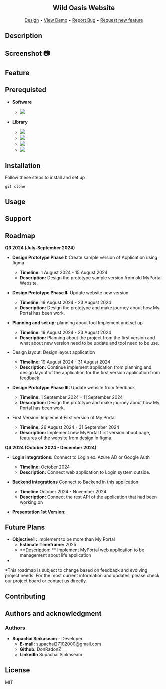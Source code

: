 <div align="center">

<h2>Wild Oasis Website</h2>

</div>

<div align="center">
<a href="https://www.figma.com/design/iNF0koPxD4OdGFXsrpgQXd/KMUTT-Portal?node-id=0-1&t=djsWuCdrAWskKR3k-1">Design</a>
•
<a href="">View Demo</a>
•
<a href="">Report Bug</a>
•
<a href="">Request new feature</a>

</div>




<!-- ## Getting started

To make it easy for you to get started with GitLab, here's a list of recommended next steps.

Already a pro? Just edit this README.md and make it your own. Want to make it easy? [Use the template at the bottom](#editing-this-readme)!

## Add your files

- [ ] [Create](https://docs.gitlab.com/ee/user/project/repository/web_editor.html#create-a-file) or [upload](https://docs.gitlab.com/ee/user/project/repository/web_editor.html#upload-a-file) files
- [ ] [Add files using the command line](https://docs.gitlab.com/ee/gitlab-basics/add-file.html#add-a-file-using-the-command-line) or push an existing Git repository with the following command:

```
cd existing_repo
git remote add origin https://gitlab.com/supachai27102000/kmutt-portal.git
git branch -M main
git push -uf origin main
```

## Integrate with your tools

- [ ] [Set up project integrations](https://gitlab.com/supachai27102000/kmutt-portal/-/settings/integrations)

## Collaborate with your team

- [ ] [Invite team members and collaborators](https://docs.gitlab.com/ee/user/project/members/)
- [ ] [Create a new merge request](https://docs.gitlab.com/ee/user/project/merge_requests/creating_merge_requests.html)
- [ ] [Automatically close issues from merge requests](https://docs.gitlab.com/ee/user/project/issues/managing_issues.html#closing-issues-automatically)
- [ ] [Enable merge request approvals](https://docs.gitlab.com/ee/user/project/merge_requests/approvals/)
- [ ] [Set auto-merge](https://docs.gitlab.com/ee/user/project/merge_requests/merge_when_pipeline_succeeds.html)

## Test and Deploy

Use the built-in continuous integration in GitLab.

- [ ] [Get started with GitLab CI/CD](https://docs.gitlab.com/ee/ci/quick_start/index.html)
- [ ] [Analyze your code for known vulnerabilities with Static Application Security Testing (SAST)](https://docs.gitlab.com/ee/user/application_security/sast/)
- [ ] [Deploy to Kubernetes, Amazon EC2, or Amazon ECS using Auto Deploy](https://docs.gitlab.com/ee/topics/autodevops/requirements.html)
- [ ] [Use pull-based deployments for improved Kubernetes management](https://docs.gitlab.com/ee/user/clusters/agent/)
- [ ] [Set up protected environments](https://docs.gitlab.com/ee/ci/environments/protected_environments.html)

*** -->


## Description
<!-- Let people know what your project can do specifically. Provide context and add a link to any reference visitors might be unfamiliar with. A list of Features or a Background subsection can also be added here. If there are alternatives to your project, this is a good place to list differentiating factors. -->

<!-- ## Badges -->
<!-- On some READMEs, you may see small images that convey metadata, such as whether or not all the tests are passing for the project. You can use Shields to add some to your README. Many services also have instructions for adding a badge. -->

## Screenshot 📷


## Feature

## Prerequisted

* **Software**
    * <img src="https://img.shields.io/badge/React-20232A?style=for-the-badge&logo=react&logoColor=61DAFB"/>

* **Library**
    * <img src="https://img.shields.io/badge/React_Router-CA4245?style=for-the-badge&logo=react-router&logoColor=white" />
    * <img src="https://img.shields.io/badge/styled--components-DB7093?style=for-the-badge&logo=styled-components&logoColor=white"> 
    * <img src="https://img.shields.io/badge/React_Query-FF4154?style=for-the-badge&logo=ReactQuery&logoColor=white" />
    * <img src="https://img.shields.io/badge/axios-671ddf?&style=for-the-badge&logo=axios&logoColor=white"/>


## Installation
<!-- Within a particular ecosystem, there may be a common way of installing things, such as using Yarn, NuGet, or Homebrew. However, consider the possibility that whoever is reading your README is a novice and would like more guidance. Listing specific steps helps remove ambiguity and gets people to using your project as quickly as possible. If it only runs in a specific context like a particular programming language version or operating system or has dependencies that have to be installed manually, also add a Requirements subsection. -->
Follow these steps to install and set up

```
git clone 
```



## Usage
<!-- Use examples liberally, and show the expected output if you can. It's helpful to have inline the smallest example of usage that you can demonstrate, while providing links to more sophisticated examples if they are too long to reasonably include in the README. -->

## Support
<!-- Tell people where they can go to for help. It can be any combination of an issue tracker, a chat room, an email address, etc. -->

## Roadmap

**Q3 2024 (July-September 2024)**
* **Design Prototype Phase I:** Create sample version of Application using figma
    *   **Timeline:** 1 August 2024 - 15 August 2024
    *   **Description:** Design the prototype sample version from old MyPortal Website.


* **Design Prototype Phase II:** Update website new version 
    *   **Timeline:** 19 August 2024 - 23 August 2024
    *   **Description:** Design the prototype and make journey about how My Portal has been work.

* **Planning and set up:** planning about tool Implement and set up
    * **Timeline:** 19 August 2024 - 23 August 2024
    * **Description:** Planning about the project from the first version and what about new version need to be update and tool need to be use.

* Design layout: Design layout application
    * **Timeline:** 19 August 2024 - 31 August 2024
    * **Description:** Continue implement application from planning and design layout of the application for the first version application from feedback.

* **Design Prototype Phase III:** Update website from feedback
    *   **Timeline:** 1 September 2024 - 11 September 2024
    *   **Description:** Design the prototype and make journey about how My Portal has been work.

* First Version: Implement First version of My Portal
    * **Timeline:** 26 August 2024 - 31 September 2024
    * **Description:** Implement new MyPortal first version about page, features of the website from design in figma.

**Q4 2024 (October 2024 - December 2024)**

* **Login integrations:** Connect to Login ex. Azure AD or Google Auth
    * **Timeline:** October 2024
    * **Description:** Connect web application to Login system outside.

* **Backend integrations** Connect to Backend in this application
    * **Timeline** October 2024 - November 2024
    * **Description:** Connect the rest API of the application that had been working on

* **Presentation 1st Version:** 






## Future Plans
* **Objective1 :** Implement to be more than My Portal
    * **Estimate Timeframe:** 2025
    * **Description: ** Implement MyPortal web application to be management about life application
* 

*This roadmap is subject to change based on feedback and evolving project needs. For the most current information and updates, please check our project board or contact us directly.

## Contributing
<!-- State if you are open to contributions and what your requirements are for accepting them.

For people who want to make changes to your project, it's helpful to have some documentation on how to get started. Perhaps there is a script that they should run or some environment variables that they need to set. Make these steps explicit. These instructions could also be useful to your future self.

You can also document commands to lint the code or run tests. These steps help to ensure high code quality and reduce the likelihood that the changes inadvertently break something. Having instructions for running tests is especially helpful if it requires external setup, such as starting a Selenium server for testing in a browser. -->

## Authors and acknowledgment

### Authors
* **Supachai Sinkaseam** - Developer
    * **E-mail:** supachai27102000@gmail.com
    * **Github:** DonRadonZ
    * **LinkedIn** Supachai Sinkaseam


## License
MIT

<!-- ## Project status
If you have run out of energy or time for your project, put a note at the top of the README saying that development has slowed down or stopped completely. Someone may choose to fork your project or volunteer to step in as a maintainer or owner, allowing your project to keep going. You can also make an explicit request for maintainers. -->
